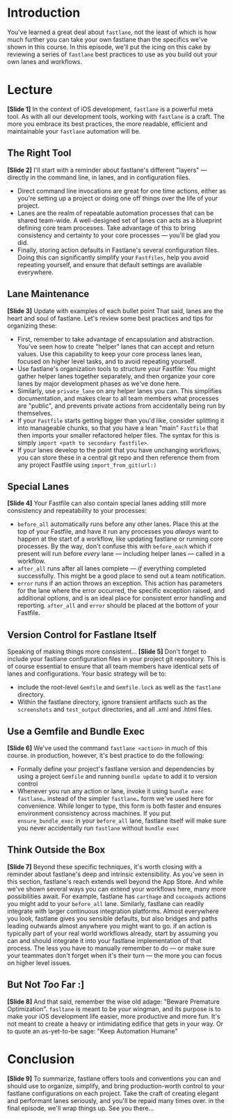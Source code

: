 # Introduction
You've learned a great deal about `fastlane`, not the least of which is how much further you can take your own fastlane than the specifics we've shown in this course.
In this episode, we'll put the icing on this cake by reviewing a series of `fastlane` best practices to use as you build out your own lanes and workflows.
# Lecture
**[Slide 1]** 
In the context of iOS development, `fastlane` is a powerful meta tool. As with all our development tools, working with `fastlane` is a craft. The more you embrace its best practices, the more readable, efficient and maintainable your `fastlane` automation will be.
## The Right Tool
**[Slide 2]**
I'll start with a reminder about fastlane's different "layers" — directly in the command line, in lanes, and in configuration files. 
<!-- Editor: Please Click to reveal per-bullet points. -->
- Direct command line invocations are great for one time actions, either as you're setting up a project or doing one off things over the life of your project.
- Lanes are the realm of repeatable automation processes that can be shared team-wide. A well-designed set of lanes can acts as a blueprint defining core team processes. Take advantage of this to bring consistency and certainty to your core processes — you'll be glad you did.
- Finally, storing action defaults in Fastlane's several configuration files. Doing this can significantly simplify your `Fastfiles`, help you avoid repeating yourself, and ensure that default settings are available everywhere.
## Lane Maintenance
**[Slide 3]** Update with examples of each bullet point
That said, lanes are the heart and soul of fastlane. Let's review some best practices and tips for organizing these:
<!-- Editor: Please Click to reveal per-bullet points. -->
- First, remember to take advantage of encapsulation and abstraction. You've seen how to create "helper" lanes that can accept and return values. Use this capability to keep your core process lanes lean, focused on higher level tasks, and to avoid repeating yourself. 
- Use fastlane's organization tools to structure your Fastfile: You might gather helper lanes together separately, and then organize your core lanes by major development phases as we've done here. 
- Similarly, use `private_lane` on any helper lanes you can. This simplifies documentation, and makes clear to all team members what processes are "public", and prevents private actions from accidentally being run by themselves.
- If your `Fastfile` starts getting bigger than you'd like, consider splitting it into manageable chunks, so that you have a lean "main" `Fastfile` that then imports your smaller refactored helper files. The syntax for this is simply `import <path to secondary fastfile>`.
- If your lanes develop to the point that you have unchanging workflows, you can store these in a central git repo and then reference them from any project Fastfile using `import_from_git(url:)`
## Special Lanes
**[Slide 4]**
Your Fastfile can also contain special lanes adding still more consistency and repeatability to your processes:
<!-- Editor: Please Click to reveal per-bullet points. -->
- `before_all` automatically runs before any other lanes. Place this at the top of your Fastfile, and have it run any processes you *always* want to happen at the start of a workflow, like updating fastlane or running core processes. By the way, don't confuse this with `before_each` which if present will run before *every* lane — including helper lanes — called in a workflow. 
- `after_all` runs after all lanes complete — *if* everything completed successfully. This might be a good place to send out a team notification. 
- `error` runs if an action throws an exception. This action has parameters for the lane where the error occurred, the specific exception raised, and additional options, and is an ideal place for consistent error handling and reporting. `after_all` and `error` should be placed at the bottom of your Fastfile.
## Version Control for Fastlane Itself
Speaking of making things more consistent… 
**[Slide 5]** 
Don't forget to include your fastlane configuration files in your project git repository. This is of course essential to ensure that all team members have identical sets of lanes and configurations. 
Your basic strategy will be to:
<!-- Editor: Please Click to reveal per-bullet points. -->
- include the root-level `Gemfile` and `Gemfile.lock` as well as the `fastlane` directory.
- Within the fastlane directory, ignore transient artifacts such as the `screenshots` and `test_output` directories, and all .xml and .html files. 
## Use a Gemfile and Bundle Exec
**[Slide 6]** 
We've used the command `fastlane <action>` in much of this course. in production, however, it's best practice to do the following:
- Formally define your project's fastlane version and dependencies by using a project `Gemfile` and running `bundle update` to add it to version control
- Whenever you run any action or lane, invoke it using `bundle exec fastlane…` instead of the simpler `fastlane…` form we've used here for convenience. While longer to type, this form is both faster and ensures environment consistency across machines. If you put `ensure_bundle_exec` in your `before_all` lane, fastlane itself will make sure you never accidentally run `fastlane` without `bundle exec`
## Think Outside the Box
**[Slide 7]** 
Beyond these specific techniques, it's worth closing with a reminder about fastlane's deep and intrinsic extensibility.
As you've seen in this section, fastlane's reach extends well beyond the App Store. And while we've shown several ways you can extend your workflows here, many more possibilities await. For example, fastlane has `carthage` and `cocoapods` actions you might add to your `before_all` lane. Similarly, fastlane can readily integrate with larger continuous integration platforms. 
Almost everywhere you look, fastlane gives you sensible defaults, but also bridges and paths leading outwards almost anywhere you might want to go. if an action is typically part of your real world workflows already, start by assuming you can and should integrate it into your fastlane implementation of that process. The less you have to manually remember to do — or make sure your teammates don't forget when it's their turn — the more you can focus on higher level issues.
## But Not *Too* Far :]
**[Slide 8]** 
And that said, remember the wise old adage: "Beware Premature Optimization". `fasltane` is meant to be *your* wingman, and its purpose is to make your iOS development life easier, more productive and more fun. It's not meant to create a heavy or intimidating edifice that gets in your way. Or to quote an as-yet-to-be sage: "Keep Automation Humane"
# Conclusion
**[Slide 9]** 
To summarize, fastlane offers tools and conventions you can and should use to organize, simplify, and bring production-worth control to your fastlane configurations on each project. Take the craft of creating elegant and performant lanes seriously, and you'll be repaid many times over.
in the final episode, we'll wrap things up. See you there…
